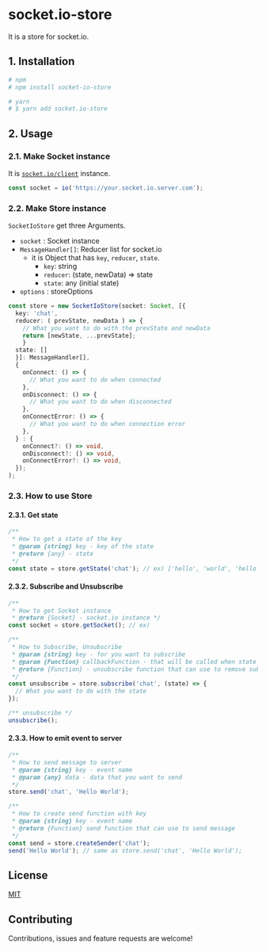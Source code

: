 # socket.io-store

It is a store for socket.io.

## 1. Installation

```bash
# npm
# npm install socket-io-store

# yarn
# $ yarn add socket.io-store
```

## 2. Usage

### 2.1. Make Socket instance 

It is [`socket.io/client`](https://github.com/socketio/socket.io-client) instance.

```js
const socket = io('https://your.socket.io.server.com');
```

### 2.2. Make Store instance

`SocketIoStore` get three Arguments.
- `socket` : Socket instance
- `MessageHandler[]`: Reducer list for socket.io
  - it is Object that has `key`, `reducer`, `state`.
    - `key`: string
    - `reducer`: (state, newData) => state
    - `state`: any (initial state)
- `options` : storeOptions


```ts
const store = new SocketIoStore(socket: Socket, [{
  key: 'chat',
  reducer: ( prevState, newData ) => {
    // What you want to do with the prevState and newData
    return [newState, ...prevState];
    }
  state: []
  }]: MessageHandler[], 
  {
    onConnect: () => {
      // What you want to do when connected
    },
    onDisconnect: () => {
      // What you want to do when disconnected
    },
    onConnectError: () => {
      // What you want to do when connection error
    },
  } : {
    onConnect?: () => void,
    onDisconnect?: () => void,
    onConnectError?: () => void,
  });
);
```
### 2.3. How to use Store

#### 2.3.1. Get state

```ts
/** 
 * How to get a state of the key
 * @param {string} key - key of the state
 * @return {any} - state 
 */ 
const state = store.getState('chat'); // ex) ['hello', 'world', 'hello world']
```

#### 2.3.2. Subscribe and Unsubscribe


```ts
/**
 * How to get Socket instance 
 * @return {Socket} - socket.io instance */
const socket = store.getSocket(); // ex) 

/** 
 * How to Subscribe, Unsubscribe
 * @param {string} key - for you want to subscribe 
 * @param {Function} callbackFunction - that will be called when state is changed
 * @return {Function} - unsubscribe function that can use to remove subscription
 */ 
const unsubscribe = store.subscribe('chat', (state) => {
  // What you want to do with the state
});

/** unsubscribe */
unsubscribe();
```

#### 2.3.3. How to emit event to server 
```ts
/**
 * How to send message to server
 * @param {string} key - event name
 * @param {any} data - data that you want to send
 */
store.send('chat', 'Hello World');

/**
 * How to create send function with key
 * @param {string} key - event name
 * @return {Function} send function that can use to send message
 */
const send = store.createSender('chat');
send('Hello World'); // same as store.send('chat', 'Hello World');
```

## License

[MIT](./LICENSE)


## Contributing

Contributions, issues and feature requests are welcome!





